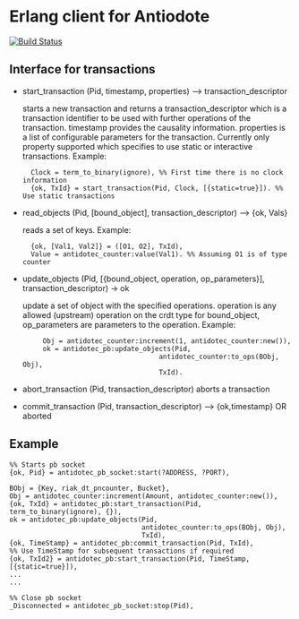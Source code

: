 # Erlang client for Antiodote
[![Build Status](https://travis-ci.org/AntidoteDB/antidote_pb.svg?branch=master)](https://travis-ci.org/AntidoteDB/antidote_pb)

## Interface for transactions
     
* start\_transaction (Pid, timestamp, properties) --> transaction\_descriptor
  
  starts a new transaction and returns a transaction_descriptor which is a transaction identifier to be used with further operations of the transaction. timestamp provides the causality information. properties is a list of configurable parameters for the transaction. Currently only property supported which specifies to use static or interactive transactions.
Example:

        Clock = term_to_binary(ignore), %% First time there is no clock information
        {ok, TxId} = start_transaction(Pid, Clock, [{static=true}]). %% Use static transactions

* read\_objects (Pid, [bound\_object], transaction\_descriptor) --> {ok, Vals}

  reads a set of keys.
  Example:

        {ok, [Val1, Val2]} = ([O1, O2], TxId),
        Value = antidotec_counter:value(Val1). %% Assuming O1 is of type counter

* update\_objects (Pid, [{bound\_object, operation, op_parameters}], transaction\_descriptor) -> ok

  update a set of object with the specified operations. operation is any allowed (upstream) operation on the crdt type for bound\_object, op\_parameters are parameters to the operation. 
  Example: 

           Obj = antidotec_counter:increment(1, antidotec_counter:new()),
           ok = antidotec_pb:update_objects(Pid,
                                        antidotec_counter:to_ops(BObj, Obj),
                                        TxId).

* abort\_transaction (Pid, transaction_descriptor)
  aborts a transaction

* commit\_transaction (Pid, transaction_descriptor) --> {ok,timestamp} OR aborted


## Example
    
    %% Starts pb socket
    {ok, Pid} = antidotec_pb_socket:start(?ADDRESS, ?PORT),

    BObj = {Key, riak_dt_pncounter, Bucket},
    Obj = antidotec_counter:increment(Amount, antidotec_counter:new()),
    {ok, TxId} = antidotec_pb:start_transaction(Pid, term_to_binary(ignore), {}),
    ok = antidotec_pb:update_objects(Pid,
                                     antidotec_counter:to_ops(BObj, Obj),
                                     TxId),
    {ok, TimeStamp} = antidotec_pb:commit_transaction(Pid, TxId),
    %% Use TimeStamp for subsequent transactions if required
    {ok, TxId2} = antidotec_pb:start_transaction(Pid, TimeStamp, [{static=true}]),
    ...
    ...

    %% Close pb socket
    _Disconnected = antidotec_pb_socket:stop(Pid),
